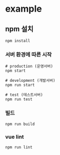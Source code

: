 # example

## npm 설치
```
npm install
```

### 서버 환경에 따른 시작 
```
# production (운영서버)
npm start

# development (개발서버)
npm run start

# test (테스트서버)
npm run test
```

### 빌드
```
npm run build
```

### vue lint
```
npm run lint
```
